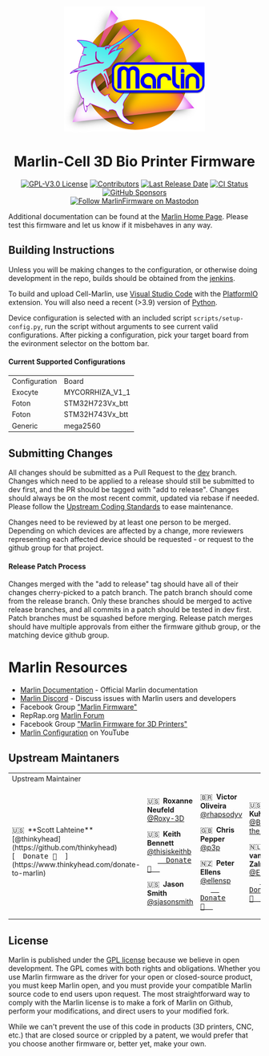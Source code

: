 <p align="center"><img src="buildroot/share/pixmaps/logo/marlin-outrun-nf-500.png" height="250" alt="MarlinFirmware's logo" /></p>

<h1 align="center">Marlin-Cell 3D Bio Printer Firmware</h1>

<p align="center">
    <a href="/LICENSE"><img alt="GPL-V3.0 License" src="https://img.shields.io/github/license/marlinfirmware/marlin.svg"></a>
    <a href="https://github.com/MarlinFirmware/Marlin/graphs/contributors"><img alt="Contributors" src="https://img.shields.io/github/contributors/marlinfirmware/marlin.svg"></a>
    <a href="https://github.com/MarlinFirmware/Marlin/releases"><img alt="Last Release Date" src="https://img.shields.io/github/release-date/MarlinFirmware/Marlin"></a>
    <a href="https://github.com/MarlinFirmware/Marlin/actions"><img alt="CI Status" src="https://github.com/MarlinFirmware/Marlin/actions/workflows/test-builds.yml/badge.svg"></a>
    <a href="https://github.com/sponsors/thinkyhead"><img alt="GitHub Sponsors" src="https://img.shields.io/github/sponsors/thinkyhead?color=db61a2"></a>
    <br />
    <a href="https://fosstodon.org/@marlinfirmware"><img alt="Follow MarlinFirmware on Mastodon" src="https://img.shields.io/mastodon/follow/109450200866020466?domain=https%3A%2F%2Ffosstodon.org&logoColor=%2300B&style=social"></a>
</p>

Additional documentation can be found at the [Marlin Home Page](https://marlinfw.org/).
Please test this firmware and let us know if it misbehaves in any way.


## Building Instructions

Unless you will be making changes to the configuration, or otherwise doing development in the repo, builds should be obtained from the [jenkins](https://jenkins.cellink.dev/view/BioCellX%20Current%20List/job/Common/job/Marlin%20Internal%20Build/).

To build and upload Cell-Marlin, use [Visual Studio Code](https://code.visualstudio.com/download) with the [PlatformIO](https://marketplace.visualstudio.com/items?itemName=platformio.platformio-ide) extension. You will also need a recent (>3.9) version of [Python](https://python.org).

Device configuration is selected with an included script `scripts/setup-config.py`, run the script without arguments to see current valid configurations. After picking a configuration, pick your target board from the evironment selector on the bottom bar.

#### Current Supported Configurations

<table>
<tr><td>Configuration</td><td>Board</td>
<tr><td>Exocyte</td><td>MYCORRHIZA_V1_1</td>
<tr><td>Foton</td><td>STM32H723Vx_btt</td>
<tr><td>Foton</td><td>STM32H743Vx_btt</td>
<tr><td>Generic</td><td>mega2560</td>
</table>

## Submitting Changes

All changes should be submitted as a Pull Request to the [dev](https://github.com/CELLINKAB/Marlin-Internal/tree/dev) branch. Changes which need to be applied to a release should still be submitted to dev first, and the PR should be tagged with "add to release". Changes should always be on the most recent commit, updated via rebase if needed. Please follow the [Upstream Coding Standards](https://marlinfw.org/docs/development/coding_standards.html) to ease maintenance. 

Changes need to be reviewed by at least one person to be merged. Depending on which devices are affected by a change, more reviewers representing each affected device should be requested - or request to the github group for that project.

#### Release Patch Process
Changes merged with the "add to release" tag should have all of their changes cherry-picked to a patch branch. The patch branch should come from the release branch. Only these branches should be merged to active release branches, and all commits in a patch should be tested in dev first. Patch branches must be squashed before merging. Release patch merges should have multiple approvals from either the firmware github group, or the matching device github group.

# Marlin Resources

- [Marlin Documentation](https://marlinfw.org) - Official Marlin documentation
- [Marlin Discord](https://discord.gg/n5NJ59y) - Discuss issues with Marlin users and developers
- Facebook Group ["Marlin Firmware"](https://www.facebook.com/groups/1049718498464482/)
- RepRap.org [Marlin Forum](https://forums.reprap.org/list.php?415)
- Facebook Group ["Marlin Firmware for 3D Printers"](https://www.facebook.com/groups/3Dtechtalk/)
- [Marlin Configuration](https://www.youtube.com/results?search_query=marlin+configuration) on YouTube


## Upstream Maintaners

<table align="center">
<tr><td>Upstream Maintainer</td></tr>
<tr><td>
 🇺🇸  **Scott Lahteine**
       [@thinkyhead](https://github.com/thinkyhead)
       [<kbd>  Donate 💸  </kbd>](https://www.thinkyhead.com/donate-to-marlin)

</td><td>

 🇺🇸  **Roxanne Neufeld**
       [@Roxy-3D](https://github.com/Roxy-3D)

 🇺🇸  **Keith Bennett**
       [@thisiskeithb](https://github.com/thisiskeithb)
       [<kbd>  Donate 💸  </kbd>](https://github.com/sponsors/thisiskeithb)

 🇺🇸  **Jason Smith**
       [@sjasonsmith](https://github.com/sjasonsmith)

</td><td>

 🇧🇷  **Victor Oliveira**
       [@rhapsodyv](https://github.com/rhapsodyv)

 🇬🇧  **Chris Pepper**
       [@p3p](https://github.com/p3p)

🇳🇿  **Peter Ellens**
       [@ellensp](https://github.com/ellensp)
       [<kbd>  Donate 💸  </kbd>](https://ko-fi.com/ellensp)

</td><td>

 🇺🇸  **Bob Kuhn**
       [@Bob-the-Kuhn](https://github.com/Bob-the-Kuhn)

 🇳🇱  **Erik van der Zalm**
       [@ErikZalm](https://github.com/ErikZalm)
       [<kbd>  Donate 💸  </kbd>](https://flattr.com/submit/auto?user_id=ErikZalm&url=https://github.com/MarlinFirmware/Marlin&title=Marlin&language=&tags=github&category=software)

</td></tr>
</table>

## License

Marlin is published under the [GPL license](/LICENSE) because we believe in open development. The GPL comes with both rights and obligations. Whether you use Marlin firmware as the driver for your open or closed-source product, you must keep Marlin open, and you must provide your compatible Marlin source code to end users upon request. The most straightforward way to comply with the Marlin license is to make a fork of Marlin on Github, perform your modifications, and direct users to your modified fork.

While we can't prevent the use of this code in products (3D printers, CNC, etc.) that are closed source or crippled by a patent, we would prefer that you choose another firmware or, better yet, make your own.
